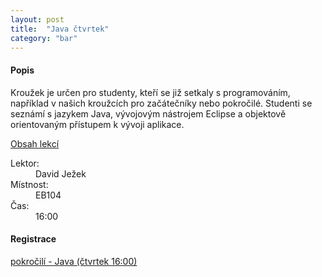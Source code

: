 ```yaml
---
layout: post
title:  "Java čtvrtek"
category: "bar"
--- 
```


#### Popis

Kroužek je určen pro studenty, kteří se již setkaly s programováním, například v našich kroužcích pro začátečníky nebo pokročilé. Studenti se seznámí s jazykem Java, vývojovým nástrojem Eclipse a objektově orientovaným přístupem k vývoji aplikace.

[Obsah lekcí](https://swi.cs.vsb.cz/jezek/krouzek-programovani.html)

<dl>
<dt>Lektor:</dt><dd>David Ježek</dd>
<dt>Místnost:</dt><dd>EB104</dd>
<dt>Čas:</dt><dd>16:00</dd>
</dl>

#### Registrace

[pokročilí - Java (čtvrtek 16:00)](https://www.zlepsisitechniku.vsb.cz/program/595)




